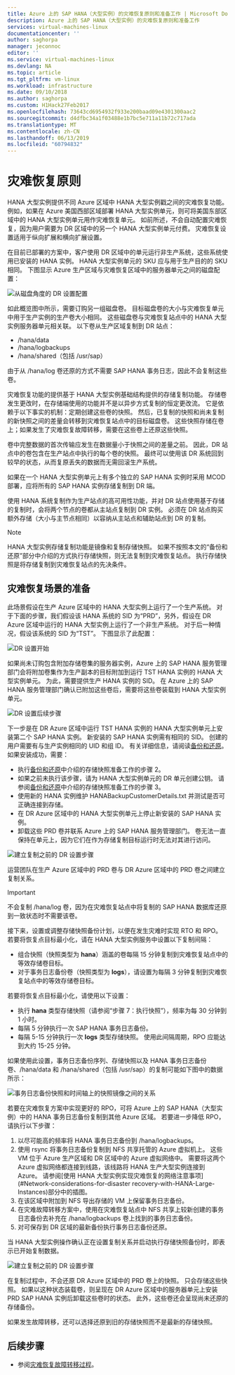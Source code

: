 ```yaml
---
title: Azure 上的 SAP HANA（大型实例）的灾难恢复原则和准备工作 | Microsoft Docs
description: Azure 上的 SAP HANA（大型实例）的灾难恢复原则和准备工作
services: virtual-machines-linux
documentationcenter: ''
author: saghorpa
manager: jeconnoc
editor: ''
ms.service: virtual-machines-linux
ms.devlang: NA
ms.topic: article
ms.tgt_pltfrm: vm-linux
ms.workload: infrastructure
ms.date: 09/10/2018
ms.author: saghorpa
ms.custom: H1Hack27Feb2017
ms.openlocfilehash: 73643cd6954932f933e200baad09e4301300aac2
ms.sourcegitcommit: d4dfbc34a1f03488e1b7bc5e711a11b72c717ada
ms.translationtype: MT
ms.contentlocale: zh-CN
ms.lasthandoff: 06/13/2019
ms.locfileid: "60794832"
---
```

# <a name="disaster-recovery-principles"></a>灾难恢复原则

HANA 大型实例提供不同 Azure 区域中 HANA 大型实例戳之间的灾难恢复功能。 例如，如果在 Azure 美国西部区域部署 HANA 大型实例单元，则可将美国东部区域中的 HANA 大型实例单元用作灾难恢复单元。 如前所述，不会自动配置灾难恢复，因为用户需要为 DR 区域中的另一个 HANA 大型实例单元付费。 灾难恢复设置适用于纵向扩展和横向扩展设置。 

在目前已部署的方案中，客户使用 DR 区域中的单元运行非生产系统，这些系统使用已安装的 HANA 实例。 HANA 大型实例单元的 SKU 应与用于生产目的的 SKU 相同。 下图显示 Azure 生产区域与灾难恢复区域中的服务器单元之间的磁盘配置：

![从磁盘角度的 DR 设置配置](./media/hana-overview-high-availability-disaster-recovery/disaster_recovery_setup.PNG)

如此概览图中所示，需要订购另一组磁盘卷。 目标磁盘卷的大小与灾难恢复单元中用于生产实例的生产卷大小相同。 这些磁盘卷与灾难恢复站点中的 HANA 大型实例服务器单元相关联。 以下卷从生产区域复制到 DR 站点：

- /hana/data
- /hana/logbackups 
- /hana/shared（包括 /usr/sap）

由于从 /hana/log 卷还原的方式不需要 SAP HANA 事务日志，因此不会复制这些卷。 

灾难恢复功能的提供基于 HANA 大型实例基础结构提供的存储复制功能。 存储卷发生更改时，在存储端使用的功能并不是以异步方式复制的恒定更改流。 它是依赖于以下事实的机制：定期创建这些卷的快照。 然后，已复制的快照和尚未复制的新快照之间的差量会转移到灾难恢复站点中的目标磁盘卷。  这些快照存储在卷上；如果发生了灾难恢复故障转移，需要在这些卷上还原这些快照。  

卷中完整数据的首次传输应发生在数据量小于快照之间的差量之前。 因此，DR 站点中的卷包含在生产站点中执行的每个卷的快照。 最终可以使用该 DR 系统回到较早的状态，从而复原丢失的数据而无需回滚生产系统。

如果在一个 HANA 大型实例单元上有多个独立的 SAP HANA 实例时采用 MCOD 部署，应将所有的 SAP HANA 实例存储复制到 DR 端。

使用 HANA 系统复制作为生产站点的高可用性功能，并对 DR 站点使用基于存储的复制时，会将两个节点的卷都从主站点复制到 DR 实例。 必须在 DR 站点购买额外存储（大小与主节点相同）以容纳从主站点和辅助站点到 DR 的复制。 



>[!NOTE]
>HANA 大型实例存储复制功能是镜像和复制存储快照。 如果不按照本文的“备份和还原”部分中介绍的方式执行存储快照，则无法复制到灾难恢复站点。 执行存储快照是将存储复制到灾难恢复站点的先决条件。



## <a name="preparation-of-the-disaster-recovery-scenario"></a>灾难恢复场景的准备
此场景假设在生产 Azure 区域中的 HANA 大型实例上运行了一个生产系统。 对于下面的步骤，我们假设该 HANA 系统的 SID 为“PRD”，另外，假设在 DR Azure 区域中运行的 HANA 大型实例上运行了一个非生产系统。 对于后一种情况，假设该系统的 SID 为“TST”。 下图显示了此配置：

![DR 设置开始](./media/hana-overview-high-availability-disaster-recovery/disaster_recovery_start1.PNG)

如果尚未订购包含附加存储卷集的服务器实例，Azure 上的 SAP HANA 服务管理部门会将附加卷集作为生产副本的目标附加到运行 TST HANA 实例的 HANA 大型实例单元。 为此，需要提供生产 HANA 实例的 SID。 在 Azure 上的 SAP HANA 服务管理部门确认已附加这些卷后，需要将这些卷装载到 HANA 大型实例单元。

![DR 设置后续步骤](./media/hana-overview-high-availability-disaster-recovery/disaster_recovery_start2.PNG)

下一步是在 DR Azure 区域中运行 TST HANA 实例的 HANA 大型实例单元上安装第二个 SAP HANA 实例。 新安装的 SAP HANA 实例需有相同的 SID。 创建的用户需要有与生产实例相同的 UID 和组 ID。 有关详细信息，请阅读[备份和还原](hana-backup-restore.md)。 如果安装成功，需要：

- 执行[备份和还原](hana-backup-restore.md)中介绍的存储快照准备工作的步骤 2。
- 如果之前未执行该步骤，请为 HANA 大型实例单元的 DR 单元创建公钥。 请参阅[备份和还原](hana-backup-restore.md)中介绍的存储快照准备工作的步骤 3。
- 使用新的 HANA 实例维护 HANABackupCustomerDetails.txt  并测试是否可正确连接到存储。  
- 在 DR Azure 区域中的 HANA 大型实例单元上停止新安装的 SAP HANA 实例。
- 卸载这些 PRD 卷并联系 Azure 上的 SAP HANA 服务管理部门。 卷无法一直保持在单元上，因为它们在作为存储复制目标运行时无法对其进行访问。  

![建立复制之前的 DR 设置步骤](./media/hana-overview-high-availability-disaster-recovery/disaster_recovery_start3.PNG)

运营团队在生产 Azure 区域中的 PRD 卷与 DR Azure 区域中的 PRD 卷之间建立复制关系。

>[!IMPORTANT]
>不会复制 /hana/log 卷，因为在灾难恢复站点中将复制的 SAP HANA 数据库还原到一致状态时不需要该卷。

接下来，设置或调整存储快照备份计划，以便在发生灾难时实现 RTO 和 RPO。 若要将恢复点目标最小化，请在 HANA 大型实例服务中设置以下复制间隔：
- 组合快照（快照类型为 **hana**）涵盖的卷每隔 15 分钟复制到灾难恢复站点中的等效存储卷目标。
- 对于事务日志备份卷（快照类型为 **logs**），请设置为每隔 3 分钟复制到灾难恢复站点中的等效存储卷目标。

若要将恢复点目标最小化，请使用以下设置：
- 执行 **hana** 类型存储快照（请参阅“步骤 7：执行快照”），频率为每 30 分钟到 1 小时。
- 每隔 5 分钟执行一次 SAP HANA 事务日志备份。
- 每隔 5-15 分钟执行一次 **logs** 类型存储快照。 使用此间隔周期，RPO 应能达到大约 15-25 分钟。

如果使用此设置，事务日志备份序列、存储快照以及 HANA 事务日志备份卷、/hana/data 和 /hana/shared（包括 /usr/sap）的复制可能如下图中的数据所示：

 ![事务日志备份快照和时间轴上的快照镜像之间的关系](./media/hana-overview-high-availability-disaster-recovery/snapmirror.PNG)

若要在灾难恢复方案中实现更好的 RPO，可将 Azure 上的 SAP HANA（大型实例）中的 HANA 事务日志备份复制到其他 Azure 区域。 若要进一步降低 RPO，请执行以下步骤：

1. 以尽可能高的频率将 HANA 事务日志备份到 /hana/logbackups。
1. 使用 rsync 将事务日志备份复制到 NFS 共享托管的 Azure 虚拟机上。 这些 VM 位于 Azure 生产区域和 DR 区域中的 Azure 虚拟网络中。 需要将这两个 Azure 虚拟网络都连接到线路，该线路将 HANA 生产大型实例连接到 Azure。 请参阅[使用 HANA 大型实例实现灾难恢复的网络注意事项](#Network-considerations-for-disaster recovery-with-HANA-Large-Instances)部分中的插图。 
1. 在该区域中附加到 NFS 导出存储的 VM 上保留事务日志备份。
1. 在灾难故障转移方案中，使用在灾难恢复站点中 NFS 共享上较新创建的事务日志备份去补充在 /hana/logbackups 卷上找到的事务日志备份。 
1. 对可保存到 DR 区域的最新备份执行事务日志备份还原。

当 HANA 大型实例操作确认正在设置复制关系并启动执行存储快照备份时，即表示已开始复制数据。

![建立复制之前的 DR 设置步骤](./media/hana-overview-high-availability-disaster-recovery/disaster_recovery_start4.PNG)

在复制过程中，不会还原 DR Azure 区域中的 PRD 卷上的快照。 只会存储这些快照。 如果以这种状态装载卷，则呈现在 DR Azure 区域中的服务器单元上安装 PRD SAP HANA 实例后卸载这些卷时的状态。 此外，这些卷还会呈现尚未还原的存储备份。

如果发生故障转移，还可以选择还原到旧的存储快照而不是最新的存储快照。

## <a name="next-steps"></a>后续步骤

- 参阅[灾难恢复故障转移过程](hana-failover-procedure.md)。
